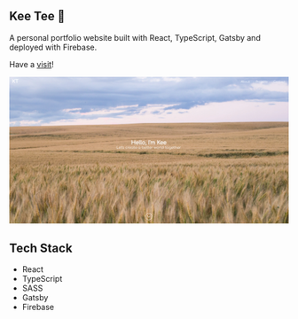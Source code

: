 ## Kee Tee 👋

A personal portfolio website built with React, TypeScript, Gatsby and deployed with Firebase.

Have a <a href="https://kee.dev/" target="_blank">visit</a>!

<a href="https://kee.dev/" target="_blank">
  <img src="./screenshot.png" alt="screenshot">
</a>

## Tech Stack

  * React
  * TypeScript
  * SASS
  * Gatsby
  * Firebase
  
